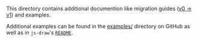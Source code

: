 This directory contains additional documention like migration guides ([v0 $\to$ v1](./Additional_Documentation.MigratingToVersion1__.html))
and examples.

Additional examples can be found in the [examples/](https://github.com/personalizedrefrigerator/js-draw/tree/main/docs/examples) directory on GitHub
as well as in `js-draw`'s [`README`](../).
